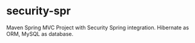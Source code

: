 security-spr
============

Maven Spring MVC Project with Security Spring integration. Hibernate as ORM, MySQL as database.
